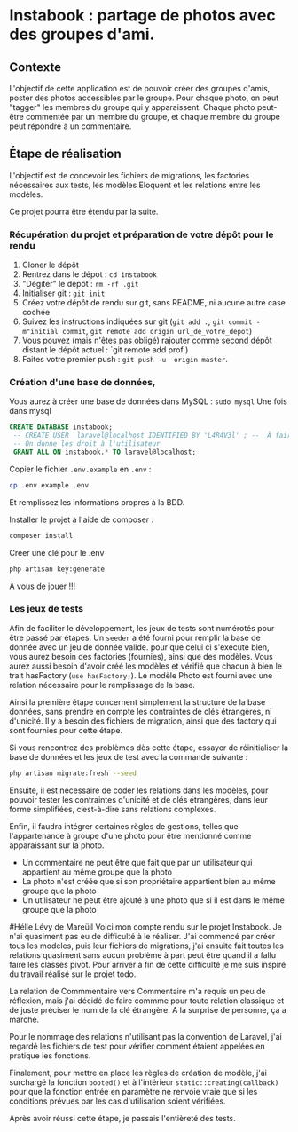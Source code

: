 # Instabook : partage de photos avec des groupes d'ami. 

## Contexte
L'objectif de cette application est de pouvoir créer des groupes d'amis, poster des photos accessibles par le groupe. 
Pour chaque photo, on peut "tagger" les membres du groupe qui y apparaissent. Chaque photo peut-être commentée par un membre du groupe, et chaque membre du groupe peut répondre à un commentaire. 

## Étape de réalisation 

L'objectif est de concevoir les fichiers de migrations, les factories nécessaires aux tests, les modèles Eloquent et les relations entre les modèles. 

Ce projet pourra être étendu par la suite. 

### Récupération du projet et préparation de votre dépôt pour le rendu 

1. Cloner le dépôt 
2. Rentrez dans le dépot : `cd instabook`
3. "Dégiter" le dépôt : `rm -rf .git`
4. Initialiser git : `git init`
5. Créez votre dépôt de rendu sur git, sans README, ni aucune autre case cochée
6. Suivez les instructions indiquées sur git (`git add .`, `git commit -m"initial commit`, `git remote add origin url_de_votre_depot`)
7. Vous pouvez (mais n'êtes pas obligé) rajouter comme second dépôt distant le dépôt actuel : `git remote add prof )
8. Faites votre premier push : `git push -u  origin master`. 

### Création d'une base de données, 

Vous aurez à créer une base de données dans MySQL : 
`sudo mysql`
Une fois dans mysql 

```sql 
CREATE DATABASE instabook;
 -- CREATE USER  laravel@localhost IDENTIFIED BY 'L4R4V3l' ; --  À faire si vous n'avez pas déjà un utilisateur autre que root
 -- On donne les droit à l'utilisateur
 GRANT ALL ON instabook.* TO laravel@localhost; 
```

Copier le fichier `.env.example` en `.env` : 
```sh 
cp .env.example .env
```
Et remplissez les informations propres à la BDD. 


Installer le projet à l'aide de composer : 
```sh
composer install
```

Créer une clé pour le .env
```sh
php artisan key:generate
```

À vous de jouer !!!


### Les jeux de tests
Afin de faciliter le développement, les jeux de tests sont numérotés pour être passé par étapes. Un `seeder` a été fourni pour remplir la base de donnée avec un jeu de donnée valide. pour que celui ci s'execute bien, vous aurez besoin des factories (fournies), ainsi que des modèles. 
Vous aurez aussi besoin d'avoir créé les modèles et vérifié que chacun à bien le trait hasFactory (`use hasFactory;`).
Le modèle Photo est fourni avec une relation nécessaire pour le remplissage de la base. 


Ainsi la première étape concernent simplement la structure de la base données, sans prendre en compte les contraintes de clés étrangères, ni d'unicité. Il y a besoin des fichiers de migration, ainsi que des factory qui sont fournies pour cette étape. 

Si vous rencontrez des problèmes dès cette étape, essayer de réinitialiser la base de données et les jeux de test avec la commande suivante : 
```sh
php artisan migrate:fresh --seed
```

Ensuite, il est nécessaire de coder les relations dans les modèles, pour pouvoir tester les contraintes d'unicité et de clés étrangères, dans leur forme simplifiées, c’est-à-dire sans relations complexes. 

Enfin, il faudra intégrer certaines règles de gestions, telles que l'appartenance à groupe d'une photo pour être mentionné comme apparaissant sur la photo. 
  - Un commentaire ne peut être que fait que par un utilisateur qui appartient au même groupe que la photo
  - La photo n'est créée que si son propriétaire appartient bien au même groupe que la photo
  - Un utilisateur ne peut être ajouté à une photo que si il est dans le même groupe que la photo

#Hélie Lévy de Mareüil
Voici mon compte rendu sur le projet Instabook. Je n'ai quasiment pas eu
de difficulté à le réaliser. J'ai commencé par créer tous les modeles, puis
leur fichiers de migrations, j'ai ensuite fait toutes les relations quasiment sans aucun 
problème à part peut être quand il a fallu faire les classes pivot. Pour arriver
à fin de cette difficulté je me suis inspiré du travail réalisé sur le projet
todo.

La relation de Commmentaire vers Commentaire m'a requis un peu de réflexion,
mais j'ai décidé de faire commme pour toute relation classique et de juste 
préciser le nom de la clé étrangère. A la surprise de personne, ça 
a marché.

Pour le nommage des relations n'utilisant pas la convention de Laravel, 
j'ai regardé les fichiers de test pour vérifier comment étaient appelées 
en pratique les fonctions.

Finalement, pour mettre en place les règles de création de modèle, j'ai
surchargé la fonction ` booted() ` et à l'intérieur  `static::creating(callback)` 
pour que la fonction entrée en paramètre ne renvoie vraie que si les 
conditions prévues par les cas d'utilisation soient vérifiées. 

Après avoir réussi cette étape, je passais l'entièreté des tests.
